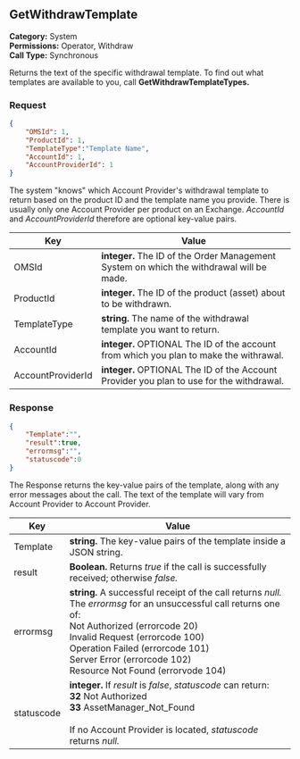 ## GetWithdrawTemplate

**Category:** System<br />**Permissions:** Operator, Withdraw<br />**Call Type:** Synchronous

Returns the text of the specific withdrawal template. To find out what templates are available to you, call **GetWithdrawTemplateTypes.**

### Request

```json
{
    "OMSId": 1,
    "ProductId": 1,
    "TemplateType":"Template Name",
    "AccountId": 1,
    "AccountProviderId": 1
}
```

The system "knows" which Account Provider's withdrawal template to return based on the product ID and the template name you provide. There is usually only one Account Provider per product on an Exchange. *AccountId* and *AccountProviderId* therefore are optional key-value pairs.

| Key          | Value                                                        |
| ------------ | ------------------------------------------------------------ |
| OMSId        | **integer.** The ID of the Order Management System on which the withdrawal will be made. |
| ProductId    | **integer.** The ID of the product (asset) about to be withdrawn. |
| TemplateType | **string.** The name of the withdrawal template you want to return. |
| AccountId    | **integer.** OPTIONAL The ID of the account from which you plan to make the withrawal. |
| AccountProviderId | **integer.** OPTIONAL The ID of the Account Provider you plan to use for the withdrawal. |

### Response

```json
{
    "Template":"",
    "result":true,
    "errormsg":"",
    "statuscode":0
}
```

The Response returns the key-value pairs of the template, along with any error messages about the call. The text of the template will vary from Account Provider to Account Provider.

| Key        | Value                                                        |
| ---------- | ------------------------------------------------------------ |
| Template   | **string.** The key-value pairs of the template inside a JSON string. |
| result     | **Boolean.** Returns *true* if the call is successfully received; otherwise *false.* |
| errormsg   | **string.** A successful receipt of the call returns *null.* The *errormsg* for an unsuccessful call returns one of:<br />Not Authorized (errorcode 20)<br />Invalid Request (errorcode 100)<br />Operation Failed (errorcode 101)<br />Server Error (errorcode 102)<br />Resource Not Found (errorvode 104) |
| statuscode | **integer.** If *result* is *false*, *statuscode* can return:<br />**32** Not Authorized<br />**33** AssetManager_Not_Found<br /><br />If no Account Provider is located, *statuscode* returns *null.* |


